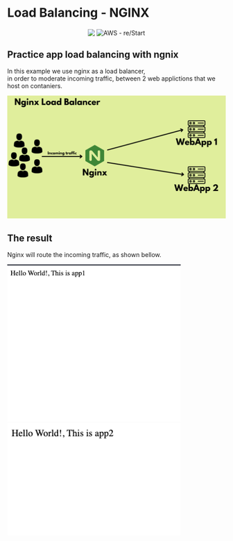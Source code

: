 # Load Balancing - NGINX
<div align="center">
<img src="https://img.shields.io/badge/created--date-22nd%20October-blue" align="center" />
<img src="https://img.shields.io/badge/AWS-re%2FStart-orange" alt="AWS - re/Start" align="center" />
</div>

## Practice app load balancing with ngnix
In this example we use nginx as a load balancer,\
in order to moderate incoming traffic, between 2 web applictions that we host on contaniers.

<div>
<img src=Images/LoadBalancer.png>

## The result
Nginx will route the incoming traffic, as shown bellow. 

<div>
<img src=Images/webpage1.png width=400>
<img src=Images/webpage2.png width=400>